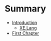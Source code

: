 # Summary

* [Introduction](README.md)
   * [XE.Lang](README.md#xelang)
* [First Chapter](chapter1.md)

